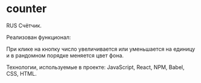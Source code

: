 # counter
RUS Счётчик.

Реализован функционал:

При клике на кнопку число увеличивается или уменьшается на единицу и в рандомном порядке меняется цвет фона.


Технологии, используемые в проекте: JavaScript, React, NPM, Babel, CSS, HTML.
